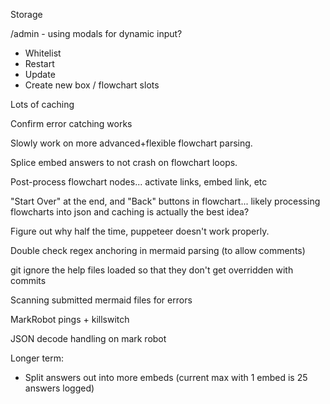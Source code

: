 Storage

/admin - using modals for dynamic input?
- Whitelist
- Restart
- Update
- Create new box / flowchart slots

Lots of caching

Confirm error catching works

Slowly work on more advanced+flexible flowchart parsing.

Splice embed answers to not crash on flowchart loops.

Post-process flowchart nodes... activate links, embed link, etc

"Start Over" at the end, and "Back" buttons in flowchart... likely processing flowcharts into json and caching is actually the best idea?

Figure out why half the time, puppeteer doesn't work properly.

Double check regex anchoring in mermaid parsing (to allow comments)

git ignore the help files loaded so that they don't get overridden with commits

Scanning submitted mermaid files for errors

MarkRobot pings + killswitch

JSON decode handling on mark robot

Longer term:
- Split answers out into more embeds (current max with 1 embed is 25 answers logged)